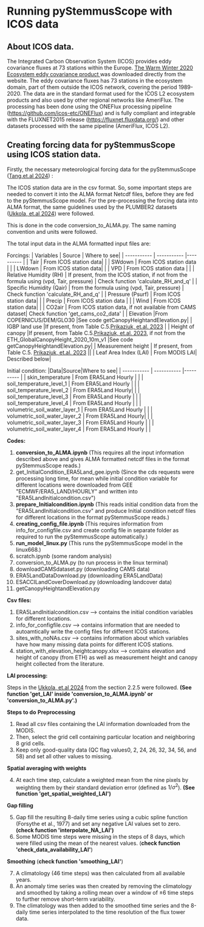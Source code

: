 # Running pyStemmusScope with ICOS data


##  About ICOS data.
The Integrated Carbon Observation System (ICOS) provides eddy covariance fluxes at 73 stations within the Europe. 
[The Warm Winter 2020 Ecosystem eddy covariance product ](https://doi.org/10.18160/2G60-ZHAK) was downloaded directly from the website. The eddy covariance fluxes has 73 stations in the ecosystem domain, part of them outside the ICOS network, covering the period 1989-2020. The data are in the standard format used for the ICOS L2 ecosystem products and also used by other regional networks like AmeriFlux. The processing has been done using the ONEFlux processing pipeline (https://github.com/icos-etc/ONEFlux) and is fully compliant and integrable with the FLUXNET2015 release (https://fluxnet.fluxdata.org/) and other datasets processed with the same pipeline (AmeriFlux, ICOS L2).

## Creating forcing data for pyStemmusScope using ICOS station data.
Firstly, the necessary meteorological forcing data for the pyStemmusScope ([Tang,et.al 2024](https://doi.org/10.5194/bg-21-893-2024)) :

The ICOS station data are in the csv format. So, some important steps are needed to convert it into the ALMA format Netcdf files, before they are fed to the pyStemmusScope model. For the pre-processing the forcing data into ALMA format, the same guidelines used by the PLUMBER2 datasets ([Ukkola, et.al 2024](https://doi.org/10.5194/essd-14-449-2022)) were followed. 

This is done in the code conversion_to_ALMA.py. The same naming convention and units were followed. 

The total input data in the ALMA formatted input files are:

Forcings:
| Variables | Source | Where to see|
| ----------- | ----------- |---------- |
| Tair | From ICOS station data| |
| SWdown | From ICOS station data | |
| LWdown | From ICOS station data| |
| VPD | From ICOS station data | |
| Relative Humidity (RH) | If present, from the ICOS station, if not from the formula using (vpd, Tair, pressure) | Check function 'calculate_RH_and_q' |
| Specific Humidity (Qair) |  from the formula using (vpd, Tair, pressure)  | Check function 'calculate_RH_and_q' |
| Pressure (Psurf) | From ICOS station data| |
| Precip | From ICOS station data | |
| Wind | From ICOS station data| |
| CO2air | From ICOS station data, if not available from CAMS dataset| Check function 'get_cams_co2_data' |
| Elevation |From COPERNICUS/DEM/GLO30 |See code getCanopyHeightandElevation.py|
| IGBP land use |If present, from Table C.5.[Prikaziuk, et.al. 2023](https://doi.org/10.1016/j.rse.2022.113324) |
| Height of canopy |If present, from Table C.5.[Prikaziuk, et.al. 2023](https://doi.org/10.1016/j.rse.2022.113324), if not from the ETH_GlobalCanopyHeight_2020_10m_v1   |See code getCanopyHeightandElevation.py|
| Measurement height | If present, from Table C.5. [Prikaziuk, et.al. 2023](https://doi.org/10.1016/j.rse.2022.113324) ||
| Leaf Area Index (LAI) | From MODIS LAI| Described below|


Initial condition:
|Data|Source|Where to see|
| ----------- | ----------- |---------- |
| skin_temperature | From ERA5Land Hourly | |
| soil_temperature_level_1 | From ERA5Land Hourly | |
| soil_temperature_level_2 | From ERA5Land Hourly| |
| soil_temperature_level_3 | From ERA5Land Hourly | |
| soil_temperature_level_4 | From ERA5Land Hourly | |
| volumetric_soil_water_layer_1 | From ERA5Land Hourly | |
| volumetric_soil_water_layer_2 | From ERA5Land Hourly| |
| volumetric_soil_water_layer_3 | From ERA5Land Hourly | |
| volumetric_soil_water_layer_4 | From ERA5Land Hourly | |


**Codes:**

1) **conversion_to_ALMA.ipynb** (This requires all the input information described above and gives ALMA formatted netcdf files in the format pyStemmusScope reads.)
2) get_InitialCondition_ERA5Land_gee.ipynb  (Since the cds requests were processing long time, for mean while initial condition variable for different locations were downloaded from GEE "ECMWF/ERA5_LAND/HOURLY" and written into  "ERA5LandInitialcondition.csv")
3) **prepare_Initialcondition.ipynb** (This reads initial condition data from the "ERA5LandInitialcondition.csv" and produce Initial condition netcdf files for different locations in the format pyStemmusScope reads.)
4) **creating_config_file.ipynb** (This requires information from info_for_configfile.csv and create config file in separate folder as required to run the pyStemmusScope automatically.)
5) **run_model_linux.py** (This runs the pyStemmusScope model in the linux668.)
6) scratch.ipynb (some random analysis)
7) conversion_to_ALMA.py (to run process in the linux terminal)
8) downloadCAMSdataset.py (downloading CAMS data)
9) ERA5LandDataDownload.py (downloading ERA5LandData)
10) ESACCILandCoverDownload.py (downloading landcover data)
11) getCanopyHeightandElevation.py

**Csv files:**

1) ERA5LandInitialcondition.csv --> contains the initial condition variables for different locations.
2) info_for_configfile.csv --> contains information that are needed to autoamtically write the config files for different ICOS stations.
3) sites_with_noNAs.csv --> contains information about which variables have how many missing data points for different ICOS stations.
4) station_with_elevation_heightcanopy.xlsx --> contains elevation and height of canopy (from ETH) as well as measurement height and canopy height collected from the literature.


**LAI processing:**

Steps in the [Ukkola, et.al 2024](https://doi.org/10.5194/essd-14-449-2022) from the section 2.2.5 were followed.  **(See function 'get_LAI' inside 'conversion_to_ALMA.ipynb' or 'conversion_to_ALMA.py'.)**

**Steps to do**
**Preprocessing**
1) Read all csv files containing the LAI information downloaded from the MODIS.
2) Then, select the grid cell containing particular location and neighboring 8 grid cells.
3) Keep only good-quality data (QC flag values0, 2, 24, 26, 32, 34, 56, and 58) and set all other values to missing.
   
**Spatial averaging with weights**

4)  At each time step, calculate a weighted mean from the nine pixels by weighting them by their standard deviation error (defined as $1/\sigma^2$). **(See function 'get_spatial_weighted_LAI')**

**Gap filling**

5)  Gap fill the resulting 8-daily time series using a cubic spline function (Forsythe et al., 1977) and set any negative LAI values set to zero. **(check function 'interpolate_NA_LAI')**
6) Some MODIS time steps were missing in the steps of 8 days, which were filled using the mean of the nearest values. (**check function 'check_data_availability_LAI'**)

**Smoothing** (**check function 'smoothing_LAI'**)

7)  A climatology (46 time steps) was then calculated from all available years.
8)  An anomaly time series was then created by removing the climatology and smoothed by taking a rolling mean over a window of ±6 time steps to further remove short-term variability.
9)  The climatology was then added to the smoothed time series and the 8-daily time series interpolated to the time resolution of
the flux tower data.














